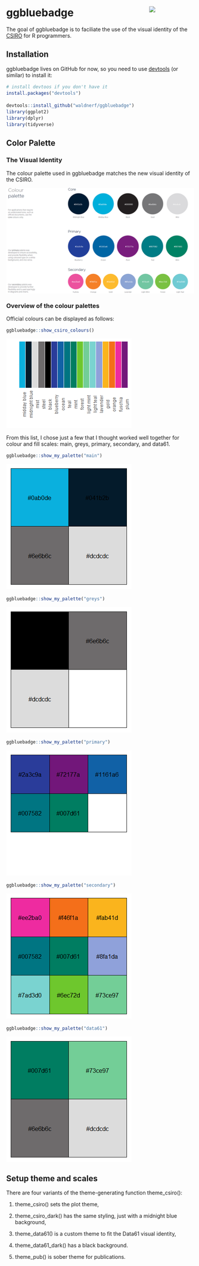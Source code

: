 <!-- README.md is generated from README.Rmd. Please edit that file -->
ggbluebadge <img src="man/figures/logo.png" align="right" width="120" />
========================================================================

<!-- badges: start -->
<!-- badges: end -->
The goal of ggbluebadge is to faciliate the use of the visual identity
of the [CSIRO](www.csiro.au) for R programmers.

Installation
------------

ggbluebadge lives on GitHub for now, so you need to use
[devtools](https://cran.r-project.org/web/packages/devtools/index.html)
(or similar) to install it:

``` r
# install devtoos if you don't have it
install.packages("devtools")

devtools::install_github("waldnerf/ggbluebadge")
library(ggplot2)
library(dplyr)
library(tidyverse)
```

Color Palette
-------------

### The Visual Identity

The colour palette used in ggbluebadge matches the new visual identity
of the CSIRO.

<img src="man/figures/ggbluebadge_intro.png" align="center" width="840" />

### Overview of the colour palettes

Official colours can be displayed as follows:

``` r
ggbluebadge::show_csiro_colours()
```

![](figures/README-show-all-1.png)

From this list, I chose just a few that I thought worked well together
for colour and fill scales: main, greys, primary, secondary, and data61.

``` r
ggbluebadge::show_my_palette("main")
```

![](figures/README-main-1.png)

``` r
ggbluebadge::show_my_palette("greys")
```

![](figures/README-greys-1.png)

``` r
ggbluebadge::show_my_palette("primary")
```

![](figures/README-primary-1.png)

``` r
ggbluebadge::show_my_palette("secondary")
```

![](figures/README-secondary-1.png)

``` r
ggbluebadge::show_my_palette("data61")
```

![](figures/README-data61-1.png)

Setup theme and scales
----------------------

There are four variants of the theme-generating function theme\_csiro():

1.  theme\_csiro() sets the plot theme,

2.  theme\_csiro\_dark() has the same styling, just with a midnight blue
    background,

3.  theme\_data61() is a custom theme to fit the Data61 visual identity,

4.  theme\_data61\_dark() has a black background.

5.  theme\_pub() is sober theme for publications.
